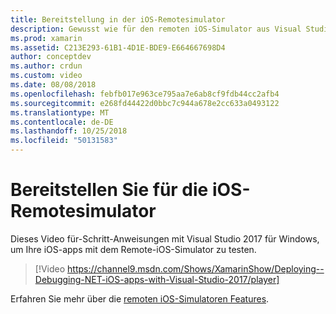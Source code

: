 ```yaml
---
title: Bereitstellung in der iOS-Remotesimulator
description: Gewusst wie für den remoten iOS-Simulator aus Visual Studio 2017 unter Windows bereitgestellt.
ms.prod: xamarin
ms.assetid: C213E293-61B1-4D1E-BDE9-E664667698D4
author: conceptdev
ms.author: crdun
ms.custom: video
ms.date: 08/08/2018
ms.openlocfilehash: febfb017e963ce795aa7e6ab8cf9fdb44cc2afb4
ms.sourcegitcommit: e268fd44422d0bbc7c944a678e2cc633a0493122
ms.translationtype: MT
ms.contentlocale: de-DE
ms.lasthandoff: 10/25/2018
ms.locfileid: "50131583"
---
```

# <a name="deploy-to-the-remoted-ios-simulator"></a>Bereitstellen Sie für die iOS-Remotesimulator

Dieses Video für-Schritt-Anweisungen mit Visual Studio 2017 für Windows, um Ihre iOS-apps mit dem Remote-iOS-Simulator zu testen.

> [!Video https://channel9.msdn.com/Shows/XamarinShow/Deploying--Debugging-NET-iOS-apps-with-Visual-Studio-2017/player]

Erfahren Sie mehr über die [remoten iOS-Simulatoren Features](index.md).
